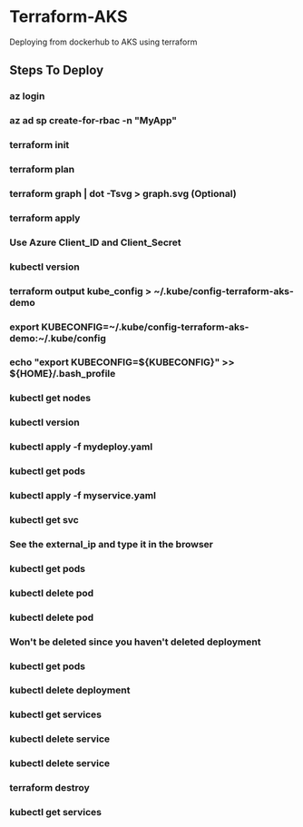 # Terraform-AKS
Deploying from dockerhub to AKS using terraform

## Steps To Deploy
### az login
### az ad sp create-for-rbac -n "MyApp"
### terraform init
### terraform plan
### terraform graph | dot -Tsvg > graph.svg (Optional)
### terraform apply
### Use Azure Client_ID and Client_Secret
### kubectl version
### terraform output kube_config > ~/.kube/config-terraform-aks-demo
### export KUBECONFIG=~/.kube/config-terraform-aks-demo:~/.kube/config
### echo "export KUBECONFIG=${KUBECONFIG}" >> ${HOME}/.bash_profile
### kubectl get nodes
### kubectl version
### kubectl apply -f mydeploy.yaml
### kubectl get pods
### kubectl apply -f myservice.yaml
### kubectl get svc
### See the external_ip and type it in the browser
### kubectl get pods
### kubectl delete pod <georgemichael-86fd69d65-2wrjf>
### kubectl delete pod <georgemichael-86fd69d65-txzwb>
### Won't be deleted since you haven't deleted deployment
### kubectl get pods
### kubectl delete deployment <georgemichael>
### kubectl get services
### kubectl delete service <georgemichael>
### kubectl delete service <kubernetes>
### terraform destroy
### kubectl get services

